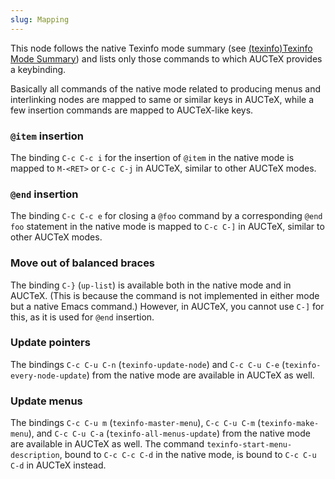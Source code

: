 ```yaml
---
slug: Mapping
---
```


This node follows the native Texinfo mode summary (see [(texinfo)Texinfo Mode Summary](/docs/auctex/Texinfo-Mode-Summary)) and lists only those commands to which AUCTeX provides a keybinding.

Basically all commands of the native mode related to producing menus and interlinking nodes are mapped to same or similar keys in AUCTeX, while a few insertion commands are mapped to AUCTeX-like keys.

### `@item` insertion

The binding `C-c C-c i` for the insertion of `@item` in the native mode is mapped to `M-<RET>` or `C-c C-j` in AUCTeX, similar to other AUCTeX modes.

### `@end` insertion

The binding `C-c C-c e` for closing a `@foo` command by a corresponding `@end foo` statement in the native mode is mapped to `C-c C-]` in AUCTeX, similar to other AUCTeX modes.

### Move out of balanced braces

The binding `C-}` (`up-list`) is available both in the native mode and in AUCTeX. (This is because the command is not implemented in either mode but a native Emacs command.) However, in AUCTeX, you cannot use `C-]` for this, as it is used for `@end` insertion.

### Update pointers

The bindings `C-c C-u C-n` (`texinfo-update-node`) and `C-c C-u C-e` (`texinfo-every-node-update`) from the native mode are available in AUCTeX as well.

### Update menus

The bindings `C-c C-u m` (`texinfo-master-menu`), `C-c C-u C-m` (`texinfo-make-menu`), and `C-c C-u C-a` (`texinfo-all-menus-update`) from the native mode are available in AUCTeX as well. The command `texinfo-start-menu-description`, bound to `C-c C-c C-d` in the native mode, is bound to `C-c C-u C-d` in AUCTeX instead.
